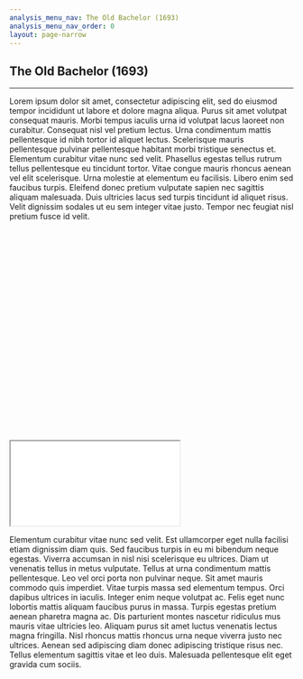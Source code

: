 ```yaml
---
analysis_menu_nav: The Old Bachelor (1693)
analysis_menu_nav_order: 0
layout: page-narrow
---
```


## **The Old Bachelor (1693)**
<hr/>
Lorem ipsum dolor sit amet, consectetur adipiscing elit, sed do eiusmod tempor incididunt ut labore et dolore magna aliqua. Purus sit amet volutpat consequat mauris. Morbi tempus iaculis urna id volutpat lacus laoreet non curabitur. Consequat nisl vel pretium lectus. Urna condimentum mattis pellentesque id nibh tortor id aliquet lectus. Scelerisque mauris pellentesque pulvinar pellentesque habitant morbi tristique senectus et. Elementum curabitur vitae nunc sed velit. Phasellus egestas tellus rutrum tellus pellentesque eu tincidunt tortor. Vitae congue mauris rhoncus aenean vel elit scelerisque. Urna molestie at elementum eu facilisis. Libero enim sed faucibus turpis. Eleifend donec pretium vulputate sapien nec sagittis aliquam malesuada. Duis ultricies lacus sed turpis tincidunt id aliquet risus. Velit dignissim sodales ut eu sem integer vitae justo. Tempor nec feugiat nisl pretium fusce id velit.

<div class="container-responsive-iframe" style="padding-top: 77%">
    <iframe class="responsive-iframe" src="./data-viz/viz-barchart.html"></iframe> 
</div>

Elementum curabitur vitae nunc sed velit. Est ullamcorper eget nulla facilisi etiam dignissim diam quis. Sed faucibus turpis in eu mi bibendum neque egestas. Viverra accumsan in nisl nisi scelerisque eu ultrices. Diam ut venenatis tellus in metus vulputate. Tellus at urna condimentum mattis pellentesque. Leo vel orci porta non pulvinar neque. Sit amet mauris commodo quis imperdiet. Vitae turpis massa sed elementum tempus. Orci dapibus ultrices in iaculis. Integer enim neque volutpat ac. Felis eget nunc lobortis mattis aliquam faucibus purus in massa. Turpis egestas pretium aenean pharetra magna ac. Dis parturient montes nascetur ridiculus mus mauris vitae ultricies leo. Aliquam purus sit amet luctus venenatis lectus magna fringilla. Nisl rhoncus mattis rhoncus urna neque viverra justo nec ultrices. Aenean sed adipiscing diam donec adipiscing tristique risus nec. Tellus elementum sagittis vitae et leo duis. Malesuada pellentesque elit eget gravida cum sociis.
